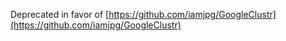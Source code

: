 Deprecated in favor of [https://github.com/iamjpg/GoogleClustr](https://github.com/iamjpg/GoogleClustr)
